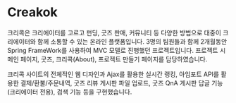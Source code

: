 # Creakok
크리콕은 크리에이터를 고르고 펀딩, 굿즈 판매, 커뮤니티 등 다양한 방법으로 대중이 크리에이터와 함께 소통할 수 있는 온라인 플랫폼입니다. 3명의 팀원들과 함께 2개월동안 Spring FrameWork를 사용하여 MVC 모델로 진행했던 프로젝트입니다. 프로젝트 시 메인 페이지, 굿즈, 크리콕(About), 프로젝트 만들기 페이지를 담당하였습니다.

크리콕 사이트의 전체적인 웹 디자인과 Ajax를 활용한 실시간 랭킹, 아임포트 API를 활용한 결제/환불/주문내역, 굿즈 리뷰 게시판 파일 업로드, 굿즈 QnA 게시판 답글 기능(크리에이터 전용), 검색 기능 등을 구현했습니다.
